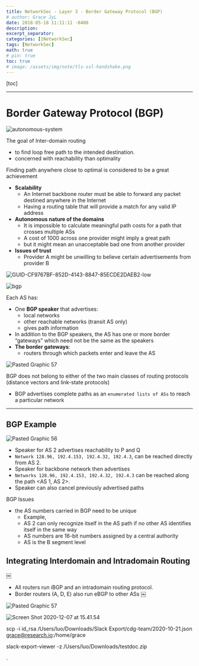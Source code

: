 ```yaml
---
title: NetworkSec - Layer 3 - Border Gateway Protocol (BGP)
# author: Grace JyL
date: 2018-05-18 11:11:11 -0400
description:
excerpt_separator:
categories: [1NetworkSec]
tags: [NetworkSec]
math: true
# pin: true
toc: true
# image: /assets/img/note/tls-ssl-handshake.png
---
```


[toc]

---

# Border Gateway Protocol (BGP)


![autonomous-system](https://i.imgur.com/kbCel17.png)

The goal of Inter-domain routing
- to find loop free path to the intended destination.
- concerned with reachability than optimality

Finding path anywhere close to optimal is considered to be a great achievement
- **Scalability**
  - An Internet backbone router must be able to forward any packet destined anywhere in the Internet
  - Having a routing table that will provide a match for any valid IP address
- **Autonomous nature of the domains**
  - It is impossible to calculate meaningful path costs for a path that crosses multiple ASs
  - A cost of 1000 across one provider might imply a great path
  - but it might mean an unacceptable bad one from another provider
- **Issues of trust**
  - Provider A might be unwilling to believe certain advertisements from provider B

![GUID-CF9767BF-852D-4143-8847-85ECDE2DAEB2-low](https://i.imgur.com/amE3EdO.png)


![bgp](https://i.imgur.com/C0ptmuN.jpg)

Each AS has:
- One **BGP speaker** that advertises:
  - local networks
  - other reachable networks (transit AS only)
  - gives path information
- In addition to the BGP speakers, the AS has one or more border “gateways” which need not be the same as the speakers
- **The border gateways**:
  - routers through which packets enter and leave the AS


![Pasted Graphic 57](https://i.imgur.com/NKFcNZQ.png)

BGP does not belong to either of the two main classes of routing protocols (distance vectors and link-state protocols)
- BGP advertises complete paths as an `enumerated lists of ASs` to reach a particular network



---


## BGP Example

![Pasted Graphic 56](https://i.imgur.com/rqFX7KN.png)

- Speaker for AS 2 advertises reachability to P and Q
- `Network 128.96, 192.4.153, 192.4.32, 192.4.3`, can be reached directly from AS 2.
- Speaker for backbone network then advertises
- `Networks 128.96, 192.4.153, 192.4.32, 192.4.3` can be reached along the path <AS 1, AS 2>.
- Speaker can also cancel previously advertised paths


BGP Issues

- the AS numbers carried in BGP need to be unique
  - Example,
  - AS 2 can only recognize itself in the AS path if no other AS identifies itself in the same way
  - AS numbers are 16-bit numbers assigned by a central authority
  - AS is the B segment level


## Integrating Interdomain and Intradomain Routing
￼
- All routers run iBGP and an intradomain routing protocol.
- Border routers (A, D, E) also run eBGP to other ASs
￼

![Pasted Graphic 57](https://i.imgur.com/QFVcezT.png)

![Screen Shot 2020-12-07 at 15.41.54](https://i.imgur.com/KoVrvBx.png)



scp -i id_rsa /Users/luo/Downloads/Slack Export/cdg-team/2020-10-21.json grace@research.io:/home/grace


slack-export-viewer -z /Users/luo/Downloads/testdoc.zip 



.
